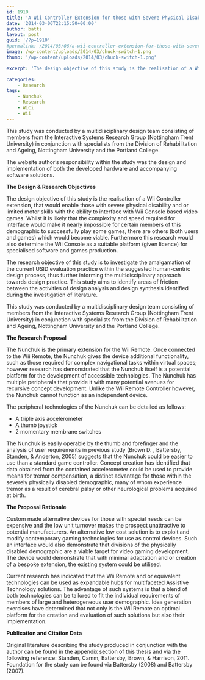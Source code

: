 ```yaml
---
id: 1910
title: 'A Wii Controller Extension for those with Severe Physical Disability'
date: '2014-03-06T22:15:50+00:00'
author: batts
layout: post
guid: '/?p=1910'
#permalink: /2014/03/06/a-wii-controller-extension-for-those-with-severe-physical-disability/
image: /wp-content/uploads/2014/03/chuck-switch-1.png
thumb: '/wp-content/uploads/2014/03/chuck-switch-1.png'

excerpt: 'The design objective of this study is the realisation of a Wii Controller extension, that would enable those with severe physical disability'

categories:
    - Research
tags:
    - Nunchuk
    - Research
    - WiCi
    - Wii
---
```


This study was conducted by a multidisciplinary design team consisting of members from the Interactive Systems Research Group (Nottingham Trent University) in conjunction with specialists from the Division of Rehabilitation and Ageing, Nottingham University and the Portland College.

The website author’s responsibility within the study was the design and implementation of both the developed hardware and accompanying software solutions.

**The Design &amp; Research Objectives**

The design objective of this study is the realisation of a Wii Controller extension, that would enable those with severe physical disability and or limited motor skills with the ability to interface with Wii Console based video games. Whilst it is likely that the complexity and speed required for interface would make it nearly impossible for certain members of this demographic to successfully play some games, there are others (both users and games) which would become viable. Furthermore this research would also determine the Wii Console as a suitable platform (given licence) for specialised software and games production.

The research objective of this study is to investigate the amalgamation of the current USID evaluation practice within the suggested human-centric design process, thus further informing the multidisciplinary approach towards design practice. This study aims to identify areas of friction between the activities of design analysis and design synthesis identified during the investigation of literature.

This study was conducted by a multidisciplinary design team consisting of members from the Interactive Systems Research Group (Nottingham Trent University) in conjunction with specialists from the Division of Rehabilitation and Ageing, Nottingham University and the Portland College.

**The Research Proposal**

The Nunchuk is the primary extension for the Wii Remote. Once connected to the Wii Remote, the Nunchuk gives the device additional functionality, such as those required for complex navigational tasks within virtual spaces; however research has demonstrated that the Nunchuk itself is a potential platform for the development of accessible technologies. The Nunchuk has multiple peripherals that provide it with many potential avenues for recursive concept development. Unlike the Wii Remote Controller however, the Nunchuk cannot function as an independent device.

The peripheral technologies of the Nunchuk can be detailed as follows:

- A triple axis accelerometer
- A thumb joystick
- 2 momentary membrane switches

The Nunchuk is easily operable by the thumb and forefinger and the analysis of user requirements in previous study (Brown D. , Battersby, Standen, &amp; Anderton, 2005) suggests that the Nunchuk could be easier to use than a standard game controller. Concept creation has identified that data obtained from the contained accelerometer could be used to provide means for tremor compensation, a distinct advantage for those within the severely physically disabled demographic, many of whom experience tremor as a result of cerebral palsy or other neurological problems acquired at birth.

**The Proposal Rationale**

Custom made alternative devices for those with special needs can be expensive and the low unit turnover makes the prospect unattractive to potential manufacturers. An alternative low cost solution is to exploit and modify contemporary gaming technologies for use as control devices. Such an interface would also demonstrate that divisions of the physically disabled demographic are a viable target for video gaming development. The device would demonstrate that with minimal adaptation and or creation of a bespoke extension, the existing system could be utilised.

Current research has indicated that the Wii Remote and or equivalent technologies can be used as expandable hubs for multifaceted Assistive Technology solutions. The advantage of such systems is that a blend of both technologies can be tailored to fit the individual requirements of members of large and heterogeneous user demographic. Idea generation exercises have determined that not only is the Wii Remote an optimal platform for the creation and evaluation of such solutions but also their implementation.

**Publication and Citation Data**

Original literature describing the study produced in conjunction with the author can be found in the appendix section of this thesis and via the following reference: Standen, Camm, Battersby, Brown, &amp; Harrison, 2011. Foundation for the study can be found via Battersby (2008) and Battersby (2007).